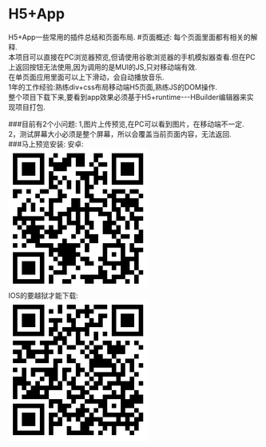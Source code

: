 # H5+App
H5+App一些常用的插件总结和页面布局.
#页面概述:
每个页面里面都有相关的解释.<br />
本项目可以直接在PC浏览器预览,但请使用谷歌浏览器的手机模拟器查看.但在PC上返回按钮无法使用,因为调用的是MUI的JS,只对移动端有效.<br />
在单页面应用里面可以上下滑动，会自动播放音乐.<br />
1年的工作经验:熟练div+css布局移动端H5页面,熟练JS的DOM操作.<br />
整个项目下载下来,要看到app效果必须基于H5+runtime---HBuilder编辑器来实现项目打包.<br />

###目前有2个小问题:
1,图片上传预览,在PC可以看到图片，在移动端不一定.<br />
2，测试屏幕大小必须是整个屏幕，所以会覆盖当前页面内容，无法返回.<br />
###马上预览安装:
安卓:<br />
![image](https://github.com/windtony/WebApp/blob/master/img/android.png)<br />
IOS的要越狱才能下载:<br />
![image](https://github.com/windtony/WebApp/blob/master/img/apple.png)
